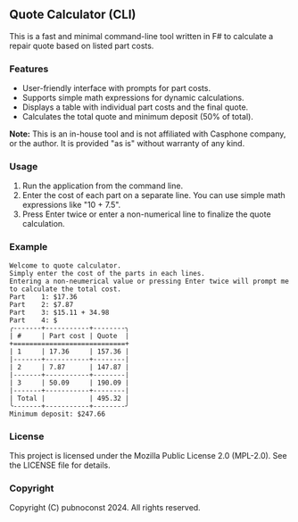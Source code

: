 ## Quote Calculator (CLI)

This is a fast and minimal command-line tool written in F# to calculate a repair quote based on listed part costs.

### Features

* User-friendly interface with prompts for part costs.
* Supports simple math expressions for dynamic calculations.
* Displays a table with individual part costs and the final quote.
* Calculates the total quote and minimum deposit (50% of total).

**Note:** This is an in-house tool and is not affiliated with Casphone company, or the author. It is provided "as is" without warranty of any kind.

### Usage

1. Run the application from the command line.
2. Enter the cost of each part on a separate line. You can use simple math expressions like "10 + 7.5".
3. Press Enter twice or enter a non-numerical line to finalize the quote calculation.

### Example

```
Welcome to quote calculator.
Simply enter the cost of the parts in each lines.
Entering a non-neumerical value or pressing Enter twice will prompt me to calculate the total cost.
Part    1: $17.36
Part    2: $7.87
Part    3: $15.11 + 34.98
Part    4: $
╭-------+-----------+--------╮
| #     | Part cost | Quote  |
+============================+
| 1     | 17.36     | 157.36 |
|-------+-----------+--------|
| 2     | 7.87      | 147.87 |
|-------+-----------+--------|
| 3     | 50.09     | 190.09 |
|-------+-----------+--------|
| Total |           | 495.32 |
╰-------+-----------+--------╯
Minimum deposit: $247.66
```

### License

This project is licensed under the Mozilla Public License 2.0 (MPL-2.0). See the LICENSE file for details.

### Copyright

Copyright (C) pubnoconst 2024.  All rights reserved.
